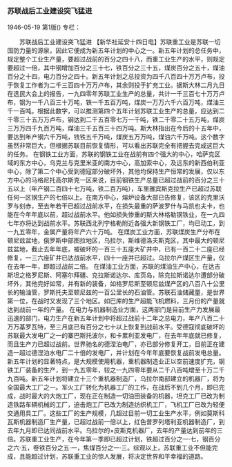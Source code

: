 ### 苏联战后工业建设突飞猛进

1946-05-19
第1版()
专栏：

　　苏联战后工业建设突飞猛进
    【新华社延安十四日电】苏联重工业是苏联一切国防力量的源泉，因此它便成为新五年计划的中心之一。新五年计划的总任务中，规定整个工业生产量，要超过战前的百分之四十八，而重工业生产的水平，则规定要超过一倍，其中钢增加百分之三十七，铁百分之三十五，煤炭百分之五十，煤油百分之十四，电力百分之四十。新五年计划之总投资为四千八百四十万万卢布，投于恢复工作者为二千三百四十万万卢布，其余则投于扩充工业。据斯大林二月九日在选民大会上的报告，一九四零年苏联工业生产的总量，共计一千三百七十万万卢布，钢为一千八百三十万吨，铁一千五百万吨，煤炭一万万六千六百万吨，煤油三千一百吨。根据此数字，可以推测第四个五年计划苏联工业生产的总量，应达到二千零三十五万万卢布，钢达到二千五百零七万一千吨，铁二千零二十五万吨，煤炭三万万四千九百万吨，煤油三千五百三十四万吨。斯大林指出在今后的十五年中，要达到年产钢六千万吨，铣铁五千万吨，煤炭五万万吨，煤油六千万吨。这个数字虽然非常巨大，但根据苏联目前恢复情形，可以看出苏联完全有把握去完成这巨大的任务。
    在钢铁工业方面，苏联的钢铁工业在战前有四个强大的中心，哈萨克区域的东方中心，乌克兰与克里米亚的南方中心，高加索中心，及远东的新西伯利亚中心，除了第二个中心受到德寇部分破坏外，其他均保持生产恒常的发展，仅以东方中心的马格尼托高尔斯克一区来说，目前钢铁生产总量已超过战前的百分之三十五以上（年产钢二百四十七万吨，铁二百万吨），车里雅宾斯克拉生产已超过苏联任何一区钢生产的七倍以上。在南方中心，熔炉设备大部已告修复，该区的克里沃罗与刻赤，至去年若干已超过战前水平，在损失最重的萨波罗什与马凯也夫卡，也能在今年年底以前，超过战前水平。他如损失惨重的斯大林格勒钢铁业，在一九四七年亦将达到战前水平。苏联西北列宁格勒附近各强大新钢铁工厂，均已动工，到一九五零年，金属产量将年产六十万吨。
    在煤炭工业方面，苏联煤炭生产分布在顿尼兹盆地，俄罗斯中部图拉地区，乌拉尔，斯维德洛夫斯克区，其中最大的顿尼兹盆地，截止去年年底，被破坏的一百三十五座大矿井中，已有一百二十二座已经修复，一三六座矿井已达战前水平，四十一座并已超过。乌拉尔产煤区生产量，仅在去年一年，即超过战前二倍。
    在煤油工业方面，苏联的煤油生产中心，在达吉斯坦之格罗尼斯、阿塞尔拜疆、克拉斯诺达尔、库页岛，除克拉斯诺达尔遭部分破坏外，其他完好如常，并有新的装备，如格罗尼斯至顿尼兹煤产区的八百八十公里长的输油管，罗斯托夫至顿尼兹的一百公里长的石油管。苏联石油储藏量，是世界第一位，在战时又发现了三个地区。如巴库的生产超能飞机燃料，三月份的产量就达到战前一年的产量。
    在电力与机器制造业方面，这两部门是目前生产力发展最迅速的部门，电力生产在新五年计划中将超过战前十二年之总电力，年产八百二十万万基罗瓦特，至三月底已有百分之七十以上恢复到战前水平。受德寇彻底破坏的苏联最大发电厂之一的寨巴斯托波尔，和卡累利亚发电厂，在去年年底就已修复，而且生产力已超过战前。世界驰名的德涅泊电厂，亦已部分修复开工，目前正在建造一超过德涅泊水电厂二十倍的发电厂，并计划在今年年底要恢复战前发电总量。新五年计划的显著特点，是大规模使用机器，重机器制造业正以空前速度扩充，钢铁工厂装备的生产，到一九五零年，较之一九四零年要从二千八百吨增至十万二千九百吨。新五年计划将建立十三个重机器制造厂，乌拉尔南部建立的机器厂，将为全国最大工厂之一。军火工厂转化为机器工厂的工作，在战后不到几个月，即已完成，战时最大的大炮工厂，现在正在制造一切油田装备的机器，坦克工厂已改为制造铁路车辆机械的工厂，迫击炮工厂已改为制造纺织机工厂，飞机工厂已改为轻便交通用具工厂。这些工厂的生产规模，几超过目前一切工业生产水平，例如莫斯科瓦斯机器制造厂生产量，已超过战前一倍以上，红色普罗列塔利亚机器制造厂，到去年九月即已达同战前水平。乌拉尔的×皮斯克机器厂，去年的产量达到前年的三倍。苏联重工业生产，在今年第一季即已超过计划，铁超过百分之一·七，钢百分之六·五，卷铁百分之五·一，焦煤百分之一·三。综观以上，苏联重工业不但能完成，且能超过计划，苏联重工业的惊人发展，将决定世界和平幸福的道路。

